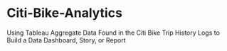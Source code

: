 # Citi-Bike-Analytics
Using Tableau Aggregate Data Found in the Citi Bike Trip History Logs to Build a Data Dashboard, Story, or Report

